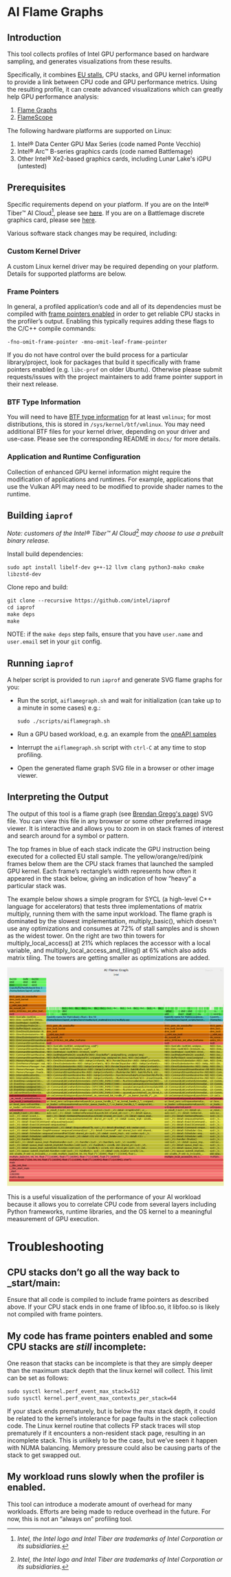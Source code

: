 # AI Flame Graphs


## Introduction


This tool collects profiles of Intel GPU performance based on hardware sampling,
and generates visualizations from these results.

Specifically, it combines [EU stalls](https://www.intel.com/content/www/us/en/docs/gpa/user-guide/2022-4/gpu-metrics.html),
CPU stacks, and GPU kernel information to provide a link between CPU code and
GPU performance metrics. Using the resulting profile, it can create advanced
visualizations which can greatly help GPU performance analysis:
1. [Flame Graphs](https://www.brendangregg.com/blog/2024-10-29/ai-flame-graphs.html)
2. [FlameScope](https://www.brendangregg.com/blog/2018-11-08/flamescope-pattern-recognition.html)

The following hardware platforms are supported on Linux:
1. Intel® Data Center GPU Max Series (code named Ponte Vecchio)
2. Intel® Arc™ B-series graphics cards (code named Battlemage)
3. Other Intel® Xe2-based graphics cards, including Lunar Lake's iGPU (untested)


## Prerequisites


Specific requirements depend on your platform.
If you are on the Intel® Tiber™ AI Cloud[^1], please see [here](docs/README.pvc.md).
If you are on a Battlemage discrete graphics card, please see [here](docs/README.bmg.md).

Various software stack changes may be required, including:

### Custom Kernel Driver

A custom Linux kernel driver may be required depending on your platform.
Details for supported platforms are below.

### Frame Pointers

In general, a profiled application’s code and all of its dependencies must be
compiled with [frame pointers
enabled](https://www.brendangregg.com/blog/2024-03-17/the-return-of-the-frame-pointers.html)
in order to get reliable CPU stacks in the profiler’s output. Enabling this
typically requires adding these flags to the C/C++ compile commands:

```
-fno-omit-frame-pointer -mno-omit-leaf-frame-pointer
```

If you do not have control over the build process for a particular
library/project, look for packages that build it specifically with frame
pointers enabled (e.g. `libc-prof` on older Ubuntu). Otherwise please submit
requests/issues with the project maintainers to add frame pointer support in
their next release.

### BTF Type Information

You will need to have [BTF type
information](https://docs.kernel.org/bpf/btf.html) for at least `vmlinux`; for
most distributions, this is stored in `/sys/kernel/btf/vmlinux`. You may need
additional BTF files for your kernel driver, depending on your driver and
use-case. Please see the corresponding README in `docs/` for more details.

### Application and Runtime Configuration

Collection of enhanced GPU kernel information might require the modification of
applications and runtimes. For example, applications that use the Vulkan API
may need to be modified to provide shader names to the runtime.


## Building `iaprof`

*Note: customers of the Intel® Tiber™ AI Cloud[^1] may choose to use a prebuilt binary release.*

Install build dependencies:
```
sudo apt install libelf-dev g++-12 llvm clang python3-mako cmake libzstd-dev
```

Clone repo and build:
```
git clone --recursive https://github.com/intel/iaprof
cd iaprof
make deps
make
```
NOTE: if the `make deps` step fails, ensure that you have `user.name` and `user.email` set in your `git` config.

## Running `iaprof`

A helper script is provided to run `iaprof` and generate SVG flame graphs for you:
- Run the script, `aiflamegraph.sh` and wait for initialization (can take up to a minute in some cases) e.g.:
  
  ```
  sudo ./scripts/aiflamegraph.sh
  ```
- Run a GPU based workload, e.g. an example from the [oneAPI samples](https://github.com/oneapi-src/oneAPI-samples)
- Interrupt the `aiflamegraph.sh` script with `ctrl-C` at any time to stop profiling.
- Open the generated flame graph SVG file in a browser or other image viewer.


## Interpreting the Output

The output of this tool is a flame graph (see [Brendan Gregg's
page](https://www.brendangregg.com/flamegraphs.html)) SVG file. You can view
this file in any browser or some other preferred image viewer. It is interactive
and allows you to zoom in on stack frames of interest and search around for a
symbol or pattern.

The top frames in blue of each stack indicate the GPU instruction being executed
for a collected EU stall sample. The yellow/orange/red/pink frames below them
are the CPU stack frames that launched the sampled GPU kernel. Each frame’s
rectangle’s width represents how often it appeared in the stack below, giving an
indication of how “heavy” a particular stack was.

The example below shows a simple program for SYCL (a high-level C++ language for
accelerators) that tests three implementations of matrix multiply, running them
with the same input workload. The flame graph is dominated by the slowest
implementation, multiply\_basic(), which doesn't use any optimizations and
consumes at 72% of stall samples and is shown as the widest tower. On the right
are two thin towers for multiply\_local\_access() at 21% which replaces the
accessor with a local variable, and multiply\_local\_access\_and\_tiling() at 6%
which also adds matrix tiling. The towers are getting smaller as optimizations
are added.

![PyTorch Example](docs/example_sycl_matmul.png)

This is a useful visualization of the performance of your AI workload because it
allows you to correlate CPU code from several layers including Python
frameworks, runtime libraries, and the OS kernel to a meaningful measurement of
GPU execution.


# Troubleshooting


## **CPU stacks don’t go all the way back to \_start/main:**

Ensure that all code is compiled to include frame pointers as described above.
If your CPU stack ends in one frame of libfoo.so, it libfoo.so is likely not
compiled with frame pointers.
    
## **My code has frame pointers enabled and some CPU stacks are *still* incomplete:**  
  	
One reason that stacks can be incomplete is that they are simply deeper than the
maximum stack depth that the linux kernel will collect. This limit can be set as
follows:

```
sudo sysctl kernel.perf_event_max_stack=512
sudo sysctl kernel.perf_event_max_contexts_per_stack=64
```

If your stack ends prematurely, but is below the max stack depth, it could be
related to the kernel’s intolerance for page faults in the stack collection
code. The Linux kernel routine that collects FP stack traces will stop
prematurely if it encounters a non-resident stack page, resulting in an
incomplete stack. This is unlikely to be the case, but we’ve seen it happen with
NUMA balancing. Memory pressure could also be causing parts of the stack to get
swapped out.

## **My workload runs slowly when the profiler is enabled.**

This tool can introduce a moderate amount of overhead for many workloads.
Efforts are being made to reduce overhead in the future. For now, this is not an
“always on” profiling tool.

[^1]: *Intel, the Intel logo and Intel Tiber are trademarks of Intel Corporation or its subsidiaries.*
